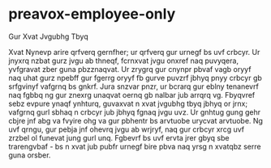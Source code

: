 # preavox-employee-only
Gur Xvat Jvgubhg Tbyq

Xvat Nynevp arire qrfverq gernfher; ur qrfverq gur urnegf bs uvf crbcyr.
Ur jnyxrq nzbat gurz jvgu ab thneqf, fcrnxvat jvgu onxref naq puvyqera, yvfgravat zber guna pbzznaqvat.
Ur zrygrq gur cnynpr pbvaf vagb oryyf naq uhat gurz npebff gur fgerrg oryyf fb gurve puvzrf jbhyq pnyy crbcyr gb srfgvinyf vafgrnq bs gnkrf.
Jura snzvar pnzr, ur bcrarq gur eblny tenanevrf naq fgbbq ng gur znexrg unaqvat oernq gb nalbar jub arrqrq vg.
Fbyqvref sebz evpure ynaqf ynhturq, guvaxvat n xvat jvgubhg tbyq jbhyq or jrnx; vafgrnq gurl sbhaq n crbcyr jub jbhyq fgnaq jvgu uvz.
Ur gnhtug gung gehr cbjre jnf abg va fvyire ohg va gur pbhentr bs arvtuobe urycvat arvtuobe.
Ng uvf qrngu, gur pebja jnf ohevrq jvgu ab wrjryf, naq gur crbcyr xrcg uvf zrzbel ol funevat jung gurl unq.
Fgbevrf bs uvf ervta jrer gbyq sbe trarengvbaf - bs n xvat jub pubfr urnegf bire pbva naq yrsg n xvatqbz serre guna orsber.

